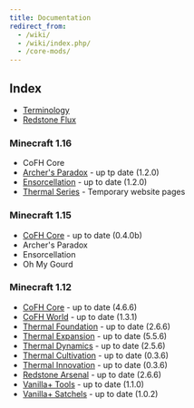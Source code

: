 ```yaml
---
title: Documentation
redirect_from:
  - /wiki/
  - /wiki/index.php/
  - /core-mods/
---
```


Index
-----

* [Terminology](terminology/)
* [Redstone Flux](redstone-flux/)

<!-- Arrow symbol: → -->

### Minecraft 1.16
* <a class="uk-text-danger">CoFH Core</a>
* [Archer's Paradox](1.16/archers-paradox/) - <span class="uk-text-small uk-text-success">up tp date (1.2.0) </span>
* [Ensorcellation](1.16/ensorcellation/) - <span class="uk-text-small uk-text-success">up to date (1.2.0) </span>
* [Thermal Series](1.16/thermal-series/) - <span class="uk-text-small uk-text-success">Temporary website pages </span>


### Minecraft 1.15
* [CoFH Core](1.15/cofh-core/) - <span class="uk-text-small uk-text-success">up to date (0.4.0b)</span>
* <a class="uk-text-danger">Archer's Paradox</a>
* <a class="uk-text-danger">Ensorcellation</a>
* <a class="uk-text-danger">Oh My Gourd</a>

### Minecraft 1.12
* [CoFH Core](1.12/cofh-core/) - <span class="uk-text-small uk-text-success">up to date (4.6.6)</span>
* [CoFH World](1.12/cofh-world/) - <span class="uk-text-small uk-text-success">up to date (1.3.1)</span>
* [Thermal Foundation](1.12/thermal-foundation/) - <span class="uk-text-small uk-text-success">up to date (2.6.6)</span>
* [Thermal Expansion](1.12/thermal-expansion/) - <span class="uk-text-small uk-text-success">up to date (5.5.6)</span>
* [Thermal Dynamics](1.12/thermal-dynamics/) - <span class="uk-text-small uk-text-success">up to date (2.5.6)</span>
* [Thermal Cultivation](1.12/thermal-cultivation/) - <span class="uk-text-small uk-text-success">up to date (0.3.6)</span>
* [Thermal Innovation](1.12/thermal-innovation/) - <span class="uk-text-small uk-text-success">up to date (0.3.6)</span>
* [Redstone Arsenal](1.12/redstone-arsenal/) - <span class="uk-text-small uk-text-success">up to date (2.6.6)</span>
* [Vanilla+ Tools](1.12/vanillaplus-tools/) - <span class="uk-text-small uk-text-success">up to date (1.1.0)</span>
* [Vanilla+ Satchels](1.12/vanillaplus-satchels/) - <span class="uk-text-small uk-text-success">up to date (1.0.2)</span>
